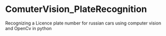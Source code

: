 # ComuterVision_PlateRecognition
Recognizing a Licence plate number for russian cars using computer vision and OpenCv in python
